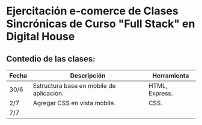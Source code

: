 
# **Ejercitación e-comerce de Clases Sincrónicas de Curso "Full Stack" en Digital House**

## Contedio de las clases:

Fecha | Descripción | Herramienta
----- | ----------- | -----------
30/6 | Estructura base en mobile de aplicación. | HTML, Express.
2/7 | Agregar CSS en vista mobile. | CSS.
7/7 |   |